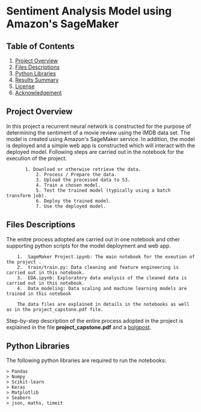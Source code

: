 # Sentiment Analysis Model using Amazon's SageMaker


## Table of Contents

1. [Project Overview](#project_overview)
2. [Files Descriptions](#files_descriptions)
3. [Python Libraries](#python_libraries)
4. [Results Summary](#results_summary)
5. [License](#license)
6. [Acknowledgement](#acknowledgement)

<a name="project_overview"></a>
## Project Overview
In this project a recurrent neural network is constructed for the purpose of determining the sentiment of a movie review using the IMDB data set. The model is created using Amazon's SageMaker service. In addition, the model is deployed and a simple web app is constructed which will interact with the deployed model. Following steps are carried out in the notebook for the execution of the project.
              
	       1. Download or otherwise retrieve the data.
               2. Process / Prepare the data.
               3. Upload the processed data to S3.
               4. Train a chosen model.
               5. Test the trained model (typically using a batch transform job).
               6. Deploy the trained model.
               7. Use the deployed model.

<a name="files_descriptions"></a>
## Files Descriptions

The enitre process adopted are carried out in one notebook and other supporting python scripts for the model deployment and web app.
    
        1.  SageMaker Project.ipynb: The main notebook for the exeution of the project .
        2.  train/train.py: Data cleaning and feature engineering is carried out in this notebook.
        3.  EDA.ipynb: Exploratory data analysis of the cleaned data is carried out in this notebook.
        4.  Data_modeling: Data scaling and machine learning models are trained in this notebook
        
        The data files are explained in details in the notebooks as well as in the project_capstone.pdf file.

Step-by-step description of the entire process adopted in the project is explained in the file **project_capstone.pdf** and a [bolgpost](https://anup-pandey123.medium.com/starbucks-capstone-challenge-4a763b207985).

<a name="python_libraries"></a>
## Python Libraries

The following python libraries are required to run the notebooks:
        
	> Pandas
	> Numpy
	> Scikit-learn
	> Keras
	> Matplotlib
	> Seaborn
	> json, maths, timeit
